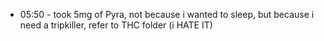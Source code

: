 * 05:50 - took 5mg of Pyra, not because i wanted to sleep, but because i need a tripkiller, refer to THC folder (i HATE IT)